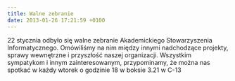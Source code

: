 ```yaml
---
title: Walne zebranie
date: 2013-01-26 17:21:59 +0100
---
```

22 stycznia odbyło się walne zebranie Akademickiego Stowarzyszenia Informatycznego. Omówiliśmy na nim między innymi nadchodzące projekty, sprawy wewnętrzne i przyszłość naszej organizacji. Wszystkim sympatykom i innym zainteresowanym, przypominamy, że można nas spotkać w każdy wtorek o godzinie 18 w boksie 3.21 w C-13

